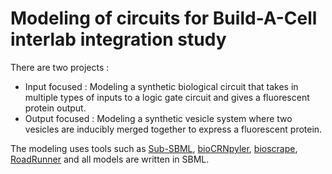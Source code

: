 # Modeling of circuits for Build-A-Cell interlab integration study
There are two projects :
* Input focused : Modeling a synthetic biological circuit that takes in multiple types of inputs to a logic gate circuit and gives a fluorescent protein output.
* Output focused : Modeling a synthetic vesicle system where two vesicles are inducibly merged together to express a fluorescent protein.

The modeling uses tools such as [Sub-SBML](https://github.com/buildacell/subsbml), [bioCRNpyler](https://github.com/BuildACell/BioCRNPyler), [bioscrape](https://github.com/ananswam/bioscrape/), [RoadRunner](https://sourceforge.net/projects/roadrunner/) and all models are written in SBML. 